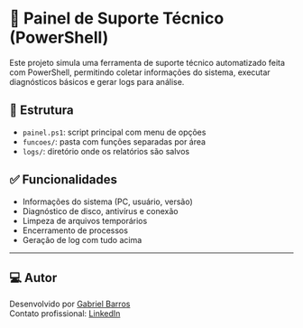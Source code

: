 # 🧠 Painel de Suporte Técnico (PowerShell)

Este projeto simula uma ferramenta de suporte técnico automatizado feita com PowerShell, permitindo coletar informações do sistema, executar diagnósticos básicos e gerar logs para análise.

## 📂 Estrutura

- `painel.ps1`: script principal com menu de opções
- `funcoes/`: pasta com funções separadas por área
- `logs/`: diretório onde os relatórios são salvos

## ✅ Funcionalidades

- Informações do sistema (PC, usuário, versão)
- Diagnóstico de disco, antivírus e conexão
- Limpeza de arquivos temporários
- Encerramento de processos
- Geração de log com tudo acima

---

## 💻 Autor

Desenvolvido por [Gabriel Barros](https://github.com/bielbarros)  
Contato profissional: [LinkedIn](https://www.linkedin.com/in/gabriel-sbarros)

